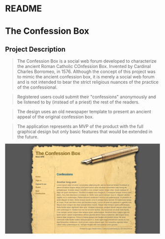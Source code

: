 # README

# The Confession Box


## Project Description
> The Confession Box is a social web forum developed to characterize the ancient Roman Catholic COnfession Box. Invented by Cardinal Charles Borromeo, in 1576. Although the concept of this project was to mimic the ancient confession box, it is merely a social web forum and is not intended to bear the strict religious nuances of the practice of the confessional.

> Registered users could submit their "confessions" anonymously and be listened to by (instead of a priest) the rest of the readers.

> The design uses an old newspaper template to present an ancient appeal of the original confession box. 

> The application represents an MVP of the product with the full graphical design but only basic features that would be extended in the future.

![screenshot](./up.png)

